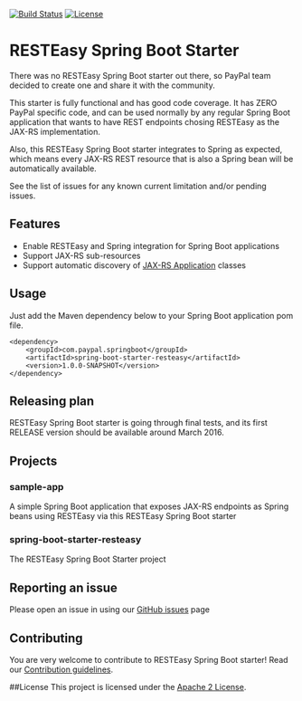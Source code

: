 [![Build Status](https://travis-ci.org/paypal/resteasy-spring-boot.svg?branch=master)](https://travis-ci.org/paypal/resteasy-spring-boot)
[![License](http://img.shields.io/:license-Apache%202-red.svg)](http://www.apache.org/licenses/LICENSE-2.0.txt)

# RESTEasy Spring Boot Starter

There was no RESTEasy Spring Boot starter out there, so PayPal team decided to create one and share it with the community.<br>

This starter is fully functional and has good code coverage. It has ZERO PayPal specific code, and can be used normally by any regular Spring Boot application that wants to have REST endpoints chosing RESTEasy as the JAX-RS implementation.

Also, this RESTEasy Spring Boot starter integrates to Spring as expected, which means every JAX-RS REST resource that is also a Spring bean will be automatically available.

See the list of issues for any known current limitation and/or pending issues.

## Features
* Enable RESTEasy and Spring integration for Spring Boot applications
* Support JAX-RS sub-resources
* Support automatic discovery of [JAX-RS Application](https://docs.oracle.com/javaee/7/api/javax/ws/rs/core/Application.html) classes

## Usage
Just add the Maven dependency below to your Spring Boot application pom file.<br>

```
<dependency>
	<groupId>com.paypal.springboot</groupId>
	<artifactId>spring-boot-starter-resteasy</artifactId>
	<version>1.0.0-SNAPSHOT</version>
</dependency>
```

## Releasing plan
RESTEasy Spring Boot starter is going through final tests, and its first RELEASE version should be available around March 2016.

## Projects

### sample-app
A simple Spring Boot application that exposes JAX-RS endpoints as Spring beans using RESTEasy via this RESTEasy Spring Boot starter

### spring-boot-starter-resteasy
The RESTEasy Spring Boot Starter project

## Reporting an issue
Please open an issue in using our [GitHub issues](https://github.com/paypal/resteasy-spring-boot/issues) page

## Contributing
You are very welcome to contribute to RESTEasy Spring Boot starter! Read our [Contribution guidelines](./CONTRIBUTING.md).

##License
This project is licensed under the [Apache 2 License](License.html).
